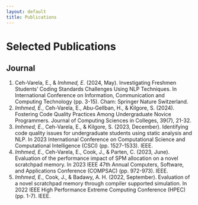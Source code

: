 ```yaml
---
layout: default
title: Publications
---
```


# Selected Publications

## Journal
1.  Ceh-Varela, E., & *Imhmed, E.* (2024, May). Investigating Freshmen Students’ Coding Standards Challenges Using NLP Techniques. In International Conference on Information, Communication and Computing Technology (pp. 3-15). Cham: Springer Nature Switzerland.
2.  *Imhmed, E.*, Ceh-Varela, E., Abu-Gellban, H., & Kilgore, S. (2024). Fostering Code Quality Practices Among Undergraduate Novice Programmers. Journal of Computing Sciences in Colleges, 39(7), 21-32.
3.  *Imhmed, E.*, Ceh-Varela, E., & Kilgore, S. (2023, December). Identifying code quality issues for undergraduate students using static analysis and NLP. In 2023 International Conference on Computational Science and Computational Intelligence (CSCI) (pp. 1527-1533). IEEE.
4. *Imhmed, E.*, Ceh-Varela, E., Cook, J., & Parten, C. (2023, June). Evaluation of the performance impact of SPM allocation on a novel scratchpad memory. In 2023 IEEE 47th Annual Computers, Software, and Applications Conference (COMPSAC) (pp. 972-973). IEEE.
5. *Imhmed, E.*, Cook, J., & Badawy, A. H. (2022, September). Evaluation of a novel scratchpad memory through compiler supported simulation. In 2022 IEEE High Performance Extreme Computing Conference (HPEC) (pp. 1-7). IEEE.
